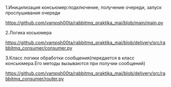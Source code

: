 1.Иницилизация консьюмер:подключение, получение очереди, запуск прослушивания очереди

https://github.com/vampsh00ta/rabbitmq_praktika_mai/blob/main/main.py

2.Логика косьюмера

https://github.com/vampsh00ta/rabbitmq_praktika_mai/blob/delivery/src/rabbitmq_consumer/consumer.py

3.Класс логики обработки сообщения(передается в класс консьюмера.Его методы вызываются при получии сообщений)

https://github.com/vampsh00ta/rabbitmq_praktika_mai/blob/delivery/src/rabbitmq_consumer/router.py
